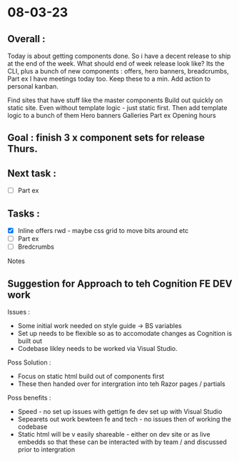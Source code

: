 # 08-03-23

## Overall :
Today is about getting components done. So i have a decent release to ship at the end of the week.
What should end of week release look like?
Its the CLI, plus a bunch of new components :  offers, hero banners, breadcrumbs, Part ex
I have meetings today too. Keep these to a min.
Add action to personal kanban.

Find sites that have stuff like the master components
Build out quickly on static site. Even without template logic - just static first.
Then add template logic to a bunch of them
Hero banners
Galleries
Part ex
Opening hours


## Goal : finish 3 x component sets for release Thurs.

## Next task :
- [ ] Part ex

## Tasks :
- [x] Inline offers rwd - maybe css grid to move bits around etc
- [ ] Part ex
- [ ] Bredcrumbs

Notes

## Suggestion for Approach to teh Cognition FE DEV work

Issues :
- Some initial work needed on style guide -> BS variables
- Set up needs to be flexible so as to accomodate changes as Cognition is built out
- Codebase likley needs to be worked via Visual Studio.

Poss Solution :
- Focus on static html build out of components first
- These then handed over for intergration into teh Razor pages / partials

Poss benefits :
- Speed - no set up issues with gettign fe dev set up with Visual Studio
- Sepearets out work bewteen fe and tech - no issues then of working the codebase
- Static html will be v easily shareable - either on dev site or as live embedds so that these can be interacted with by team / and discussed prior to intergration


